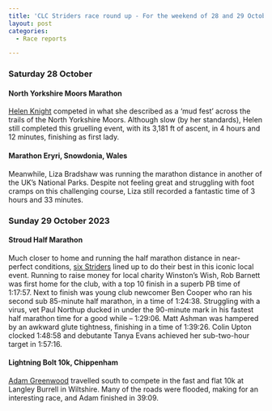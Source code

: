 ```yaml
---
title: 'CLC Striders race round up - For the weekend of 28 and 29 October 2023'
layout: post
categories:
  - Race reports

---
```


### Saturday 28 October 
 
#### North Yorkshire Moors Marathon
 
[Helen Knight](/images/2023/10/2023-10-31-Helen-Knight.jpg "Helen Knight") competed in what she described as a ‘mud fest’ across the trails of the North Yorkshire Moors. Although slow (by her standards), Helen still completed this gruelling event, with its 3,181 ft of ascent, in 4 hours and 12 minutes, finishing as first lady.
 
#### Marathon Eryri, Snowdonia, Wales
 
Meanwhile, Liza Bradshaw was running the marathon distance in another of the UK’s National Parks. Despite not feeling great and struggling with foot cramps on this challenging course, Liza still recorded a fantastic time of 3 hours and 33 minutes.
 
### Sunday 29 October 2023
 
#### Stroud Half Marathon
 
Much closer to home and running the half marathon distance in near-perfect conditions, [six Striders](/images/2023/10/2023-10-31-Stroud-Half.jpg "six Striders") lined up to do their best in this iconic local event. Running to raise money for local charity Winston’s Wish, Rob Barnett was first home for the club, with a top 10 finish in a superb PB time of 1:17:57. Next to finish was young club newcomer Ben Cooper who ran his second sub 85-minute half marathon, in a time of 1:24:38. Struggling with a virus, vet  Paul Northup ducked in under the 90-minute mark in his fastest half marathon time for a good while – 1:29:06. Matt Ashman was hampered by an awkward glute tightness, finishing in a time of 1:39:26. Colin Upton clocked 1:48:58 and debutante Tanya Evans achieved her sub-two-hour target in 1:57:16.
 
#### Lightning Bolt 10k, Chippenham
 
[Adam Greenwood](/images/2023/10/2023-10-31-Adam-Greenwood.jpg "Adam Greenwood") travelled south to compete in the fast and flat 10k at Langley Burrell in Wiltshire. Many of the roads were flooded, making for an interesting race, and Adam finished in 39:09.